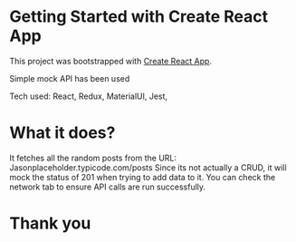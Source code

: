 # Getting Started with Create React App

This project was bootstrapped with [Create React App](https://github.com/facebook/create-react-app).

Simple mock API has been used

Tech used:
React,
Redux,
MaterialUI,
Jest,

# What it does?

It fetches all the random posts from the URL: Jasonplaceholder.typicode.com/posts
Since its not actually a CRUD, it will mock the status of 201 when trying to add data to it.
You can check the network tab to ensure API calls are run successfully.


# Thank you

